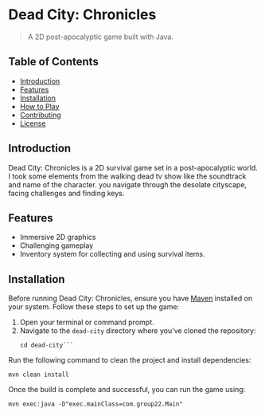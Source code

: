 # Dead City: Chronicles
> A 2D post-apocalyptic game built with Java.

## Table of Contents
- [Introduction](#introduction)
- [Features](#features)
- [Installation](#installation)
- [How to Play](#how-to-play)
- [Contributing](#contributing)
- [License](#license)

## Introduction
Dead City: Chronicles is a 2D survival game set in a post-apocalyptic world. I took some elements from the walking dead tv show like the soundtrack and name of the character. you navigate through the desolate cityscape, facing challenges and finding keys.

## Features
- Immersive 2D graphics
- Challenging gameplay
- Inventory system for collecting and using survival items.

## Installation

Before running Dead City: Chronicles, ensure you have [Maven](https://maven.apache.org/) installed on your system. Follow these steps to set up the game:

1. Open your terminal or command prompt.
2. Navigate to the `dead-city` directory where you've cloned the repository:
   ```shell
   cd dead-city```
   
Run the following command to clean the project and install dependencies:

```mvn clean install```

Once the build is complete and successful, you can run the game using:

```mvn exec:java -D"exec.mainClass=com.group22.Main"```